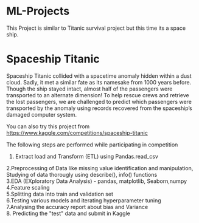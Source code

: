# ML-Projects
This Project is similar to Titanic survival project but this time its a space ship. 

# Spaceship Titanic

Spaceship Titanic collided with a spacetime anomaly hidden within a dust cloud. Sadly, 
it met a similar fate as its namesake from 1000 years before. 
Though the ship stayed intact, almost half of the passengers were transported to an alternate dimension!
To help rescue crews and retrieve the lost passengers, 
we are challenged to predict which passengers were transported by the anomaly using records recovered from the spaceship’s damaged computer system.

You can also try this project from https://www.kaggle.com/competitions/spaceship-titanic

The following steps are performed while participating in competition

  1. Extract load and Transform (ETL) using Pandas.read_csv <br>
  
  2.Preprocessing of Data like missing value identification and manipulation, Studying of data thorougly using describe(), info() functions <br>
  3.EDA (EXploratory Data Analysis) - pandas, matplotlib, Seaborn,numpy <br>
  4.Feature scaling <br>
  5.Splitting data into train and validation set <br>
  6.Testing various models and iterating hyperparameter tuning <br>
  7.Analysing the accuracy report about bias and Variance <br>
  8. Predicting the "test" data and submit in Kaggle 


